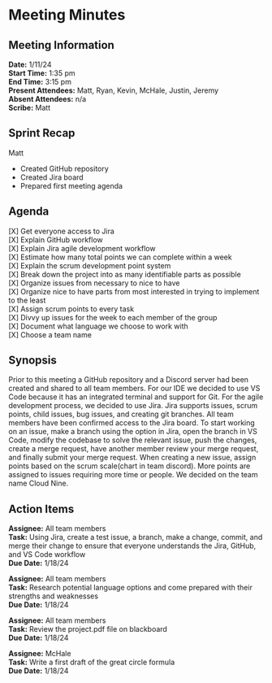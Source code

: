 # Meeting Minutes

## Meeting Information

**Date:** 1/11/24  
**Start Time:** 1:35 pm  
**End Time:** 3:15 pm  
**Present Attendees:** Matt, Ryan, Kevin, McHale, Justin, Jeremy  
**Absent Attendees:** n/a  
**Scribe:** Matt  

## Sprint Recap

Matt

- Created GitHub repository
- Created Jira board
- Prepared first meeting agenda

## Agenda

[X] Get everyone access to Jira  
[X] Explain GitHub workflow  
[X] Explain Jira agile development workflow  
[X] Estimate how many total points we can complete within a week  
[X] Explain the scrum development point system  
[X] Break down the project into as many identifiable parts as possible  
[X] Organize issues from necessary to nice to have  
[X] Organize nice to have parts from most interested in trying to implement to the least  
[X] Assign scrum points to every task  
[X] Divvy up issues for the week to each member of the group  
[X] Document what language we choose to work with  
[X] Choose a team name  

## Synopsis

Prior to this meeting a GitHub repository and a Discord server had been created and shared to all team members.
For our IDE we decided to use VS Code because it has an integrated terminal and support for Git. For the agile development process, we decided to use Jira. Jira supports issues, scrum points, child issues, bug issues, and creating git branches. All team members have been confirmed access to the Jira board. To start working on an issue, make a branch using the option in Jira, open the branch in VS Code, modify the codebase to solve the relevant issue, push the changes, create a merge request, have another member review your merge request, and finally submit your merge request. When creating a new issue, assign points based on the scrum scale(chart in team discord). More points are assigned to issues requiring more time or people.
We decided on the team name Cloud Nine.

## Action Items

**Assignee:** All team members  
**Task:** Using Jira, create a test issue, a branch, make a change, commit, and merge their change to ensure that everyone understands the Jira, GitHub, and VS Code workflow  
**Due Date:** 1/18/24  

**Assignee:** All team members  
**Task:** Research potential language options and come prepared with their strengths and weaknesses  
**Due Date:** 1/18/24  

**Assignee:** All team members  
**Task:** Review the project.pdf file on blackboard  
**Due Date:** 1/18/24  

**Assignee:** McHale  
**Task:** Write a first draft of the great circle formula  
**Due Date:** 1/18/24  
